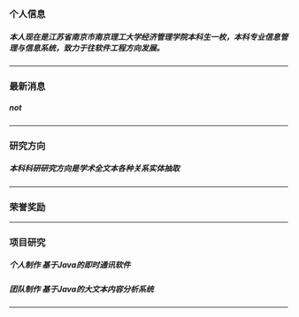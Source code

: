 ### 个人信息

##### 本人现在是江苏省南京市南京理工大学经济管理学院本科生一枚，本科专业信息管理与信息系统，致力于往软件工程方向发展。
---
### 最新消息

##### not
---
### 研究方向

##### 本科科研研究方向是学术全文本各种关系实体抽取
---
### 荣誉奖励

---
### 项目研究

##### 个人制作  基于Java的即时通讯软件      

##### 团队制作  基于Java的大文本内容分析系统
---
